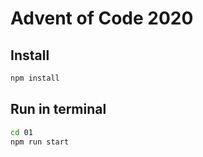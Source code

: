 # Advent of Code 2020

## Install
```sh
npm install
```

## Run in terminal
```sh
cd 01
npm run start
```